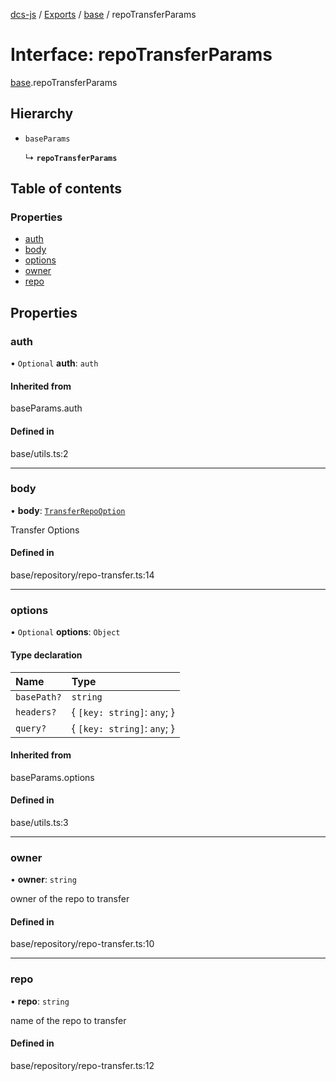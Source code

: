 [dcs-js](../README.md) / [Exports](../modules.md) / [base](../modules/base.md) / repoTransferParams

# Interface: repoTransferParams

[base](../modules/base.md).repoTransferParams

## Hierarchy

- `baseParams`

  ↳ **`repoTransferParams`**

## Table of contents

### Properties

- [auth](base.repoTransferParams.md#auth)
- [body](base.repoTransferParams.md#body)
- [options](base.repoTransferParams.md#options)
- [owner](base.repoTransferParams.md#owner)
- [repo](base.repoTransferParams.md#repo)

## Properties

### <a id="auth" name="auth"></a> auth

• `Optional` **auth**: `auth`

#### Inherited from

baseParams.auth

#### Defined in

base/utils.ts:2

___

### <a id="body" name="body"></a> body

• **body**: [`TransferRepoOption`](base.TransferRepoOption.md)

Transfer Options

#### Defined in

base/repository/repo-transfer.ts:14

___

### <a id="options" name="options"></a> options

• `Optional` **options**: `Object`

#### Type declaration

| Name | Type |
| :------ | :------ |
| `basePath?` | `string` |
| `headers?` | { `[key: string]`: `any`;  } |
| `query?` | { `[key: string]`: `any`;  } |

#### Inherited from

baseParams.options

#### Defined in

base/utils.ts:3

___

### <a id="owner" name="owner"></a> owner

• **owner**: `string`

owner of the repo to transfer

#### Defined in

base/repository/repo-transfer.ts:10

___

### <a id="repo" name="repo"></a> repo

• **repo**: `string`

name of the repo to transfer

#### Defined in

base/repository/repo-transfer.ts:12
